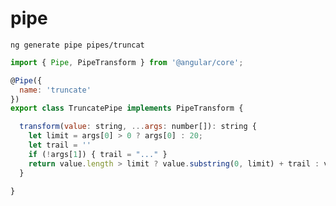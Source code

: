 # pipe

```ng generate pipe pipes/truncat```

```javascript
import { Pipe, PipeTransform } from '@angular/core';

@Pipe({
  name: 'truncate'
})
export class TruncatePipe implements PipeTransform {

  transform(value: string, ...args: number[]): string {
    let limit = args[0] > 0 ? args[0] : 20;
    let trail = ''
    if (!args[1]) { trail = "..." }
    return value.length > limit ? value.substring(0, limit) + trail : value;
  }

}
```